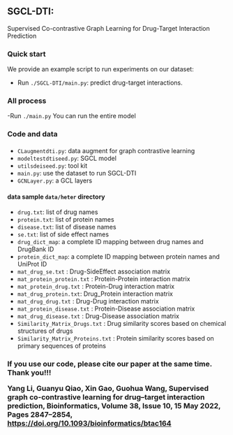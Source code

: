 ## SGCL-DTI:
Supervised Co-contrastive Graph Learning for Drug-Target Interaction Prediction
### Quick start
We provide an example script to run experiments on our dataset: 

- Run `./SGCL-DTI/main.py`: predict drug-target interactions. 

### All process
 -Run `./main.py`   You can run the entire model


### Code and data

#### 
- `CLaugmentdti.py`: data augment for graph contrastive learning
- `modeltestdtiseed.py`: SGCL model
- `utilsdeiseed.py`: tool kit
- `main.py`: use the dataset to run SGCL-DTI 
- `GCNLayer.py`: a GCL layers 

#### data sample `data/heter` directory
- `drug.txt`: list of drug names
- `protein.txt`: list of protein names
- `disease.txt`: list of disease names
- `se.txt`: list of side effect names
- `drug_dict_map`: a complete ID mapping between drug names and DrugBank ID
- `protein_dict_map`: a complete ID mapping between protein names and UniProt ID
- `mat_drug_se.txt` 		: Drug-SideEffect association matrix
- `mat_protein_protein.txt` : Protein-Protein interaction matrix
- `mat_protein_drug.txt` 	: Protein-Drug interaction matrix
- `mat_drug_protein.txt`: Drug_Protein interaction matrix
- `mat_drug_drug.txt` 		: Drug-Drug interaction matrix
- `mat_protein_disease.txt` : Protein-Disease association matrix
- `mat_drug_disease.txt` 	: Drug-Disease association matrix
- `Similarity_Matrix_Drugs.txt` 	: Drug similarity scores based on chemical structures of drugs
- `Similarity_Matrix_Proteins.txt` 	: Protein similarity scores based on primary sequences of proteins

<h3>
If you use our code, please cite our paper at the same time. Thank you!!!

Yang Li, Guanyu Qiao, Xin Gao, Guohua Wang, Supervised graph co-contrastive learning for drug–target interaction prediction, Bioinformatics, Volume 38, Issue 10, 15 May 2022, Pages 2847–2854, https://doi.org/10.1093/bioinformatics/btac164
</h3>
